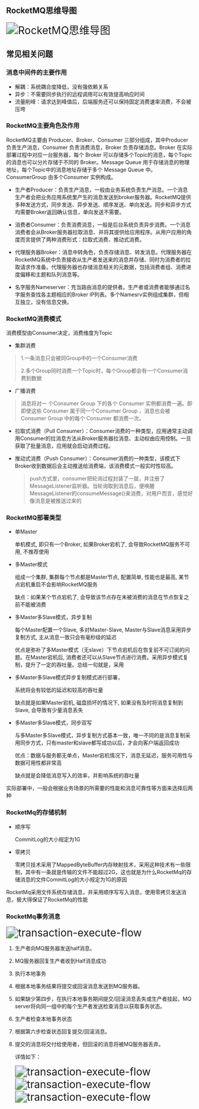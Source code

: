 ## RocketMQ思维导图

<img src="RocketMQ.png" alt="RocketMQ思维导图" style="zoom:200%;" />

## **常见相关问题**

### **消息中间件的主要作用**

- 解耦：系统耦合度降低，没有强依赖关系
- 异步：不需要同步执行的远程调用可以有效提高响应时间
- 流量削峰：请求达到峰值后，后端服务还可以保持固定消费速率消费，不会被压垮

### RocketMQ主要角色及作用

RocketMQ主要由 Producer、Broker、Consumer 三部分组成，其中Producer 负责生产消息，Consumer 负责消费消息，Broker 负责存储消息。Broker 在实际部署过程中对应一台服务器，每个 Broker 可以存储多个Topic的消息，每个Topic的消息也可以分片存储于不同的 Broker。Message Queue 用于存储消息的物理地址，每个Topic中的消息地址存储于多个 Message Queue 中。ConsumerGroup 由多个Consumer 实例构成。

- 生产者Producer：负责生产消息，一般由业务系统负责生产消息。一个消息生产者会把业务应用系统里产生的消息发送到broker服务器。RocketMQ提供多种发送方式，同步发送、异步发送、顺序发送、单向发送。同步和异步方式均需要Broker返回确认信息，单向发送不需要。
- 消费者Consumer：负责消费消息，一般是后台系统负责异步消费。一个消息消费者会从Broker服务器拉取消息、并将其提供给应用程序。从用户应用的角度而言提供了两种消费形式：拉取式消费、推动式消费。
- 代理服务器Broker：消息中转角色，负责存储消息、转发消息。代理服务器在RocketMQ系统中负责接收从生产者发送来的消息并存储、同时为消费者的拉取请求作准备。代理服务器也存储消息相关的元数据，包括消费者组、消费进度偏移和主题和队列消息等。

- 名字服务Nameserver：充当路由消息的提供者。生产者或消费者能够通过名字服务查找各主题相应的Broker IP列表。多个Namesrv实例组成集群，但相互独立，没有信息交换。

### RocketMQ消费模式

消费模型由Consumer决定，消费维度为Topic

- 集群消费

> 1.一条消息只会被同Group中的一个Consumer消费
>
> 2.多个Group同时消费一个Topic时，每个Group都会有一个Consumer消费到数据

- 广播消费

> 消息将对一 个Consumer Group 下的各个 Consumer 实例都消费一遍。即即使这些 Consumer 属于同一个Consumer Group ，消息也会被 Consumer Group 中的每个 Consumer 都消费一次。



- 拉取式消费（Pull Consumer）：Consumer消费的一种类型，应用通常主动调用Consumer的拉消息方法从Broker服务器拉消息、主动权由应用控制。一旦获取了批量消息，应用就会启动消费过程。

- 推动式消费（Push Consumer）：Consumer消费的一种类型，该模式下Broker收到数据后会主动推送给消费端，该消费模式一般实时性较高。

  > push方式里，consumer把轮询过程封装了一层，并注册了MessageListener监听器。当轮询取到消息后，便唤醒MessageListener的consumeMessage()来消费，对用户而言，感觉好像消息是被推送过来的

### RocketMQ部署类型

- 单Master

  单机模式, 即只有一个Broker, 如果Broker宕机了, 会导致RocketMQ服务不可用, 不推荐使用

- 多Master模式

  组成一个集群, 集群每个节点都是Master节点, 配置简单, 性能也是最高, 某节点宕机重启不会影响RocketMQ服务

  缺点：如果某个节点宕机了, 会导致该节点存在未被消费的消息在节点恢复之前不能被消费

- 多Master多Slave模式，异步复制

  每个Master配置一个Slave, 多对Master-Slave, Master与Slave消息采用异步复制方式, 主从消息一致只会有毫秒级的延迟

  优点是弥补了多Master模式（无slave）下节点宕机后在恢复前不可订阅的问题。在Master宕机后, 消费者还可以从Slave节点进行消费。采用异步模式复制，提升了一定的吞吐量。总结一句就是，采用

- 多Master多Slave模式异步复制模式进行部署，

  系统将会有较低的延迟和较高的吞吐量

  缺点就是如果Master宕机, 磁盘损坏的情况下, 如果没有及时将消息复制到Slave, 会导致有少量消息丢失

- 多Master多Slave模式，同步双写

  与多Master多Slave模式，异步复制方式基本一致，唯一不同的是消息复制采用同步方式，只有master和slave都写成功以后，才会向客户端返回成功

  优点：数据与服务都无单点，Master宕机情况下，消息无延迟，服务可用性与数据可用性都非常高

  缺点就是会降低消息写入的效率，并影响系统的吞吐量	

实际部署中，一般会根据业务场景的所需要的性能和消息可靠性等方面来选择后两种



### RocketMq的存储机制

- 顺序写

  CommitLog的大小规定为1G

- 零拷贝

  零拷贝技术采用了MappedByteBuffer内存映射技术，采用这种技术有一些限制，其中有一条就是传输的文件不能超过2G，这也就是为什么RocketMq的存储消息的文件CommitLog的大小规定为1G的原因

RocketMq采用文件系统存储消息，并采用顺序写写入消息，使用零拷贝发送消息，极大得保证了RocketMq的性能



### RocketMq事务消息

<img src="transaction-execute-flow.png" alt="transaction-execute-flow" style="zoom:200%;" />

1. 生产者向MQ服务器发送half消息。

2. MQ服务器回复生产者收到Half消息成功

3. 执行本地事务

4. 根据本地事务结果将提交或回滚消息发送到MQ服务器。

5. 如果缺少第四步，在执行本地事务期间提交/回滚消息丢失或生产者挂起，MQ server将向同一组中的每个生产者发送检查消息以获取事务状态。

6. 生产者检查本地事务状态

7. 根据第六步检查状态回复提交/回滚消息。

8. 提交的消息将交付给使用者，但回滚的消息将被MQ服务器丢弃。

   详情如下：

   <img src="transaction-outline-design.png" alt="transaction-execute-flow" style="zoom:200%;" />

   <img src="sending-transactional-message.png" alt="transaction-execute-flow" style="zoom:200%;" />

   <img src="checking-transactional-message.png" alt="transaction-execute-flow" style="zoom:200%;" />